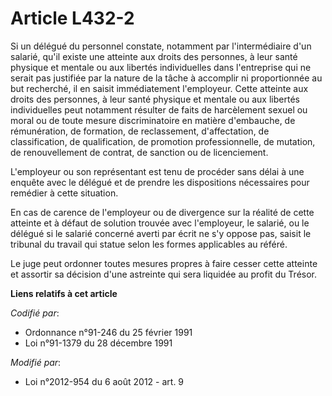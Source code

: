 # Article L432-2

Si un délégué du personnel constate, notamment par l'intermédiaire d'un salarié, qu'il existe une atteinte aux droits des
personnes, à leur santé physique et mentale ou aux libertés individuelles dans l'entreprise qui ne serait pas justifiée par
la nature de la tâche à accomplir ni proportionnée au but recherché, il en saisit immédiatement l'employeur. Cette atteinte
aux droits des personnes, à leur santé physique et mentale ou aux libertés individuelles peut notamment résulter de faits de
harcèlement sexuel ou moral ou de toute mesure discriminatoire en matière d'embauche, de rémunération, de formation, de
reclassement, d'affectation, de classification, de qualification, de promotion professionnelle, de mutation, de
renouvellement de contrat, de sanction ou de licenciement. 

L'employeur ou son représentant est tenu de procéder sans délai à une enquête avec le délégué et de prendre les dispositions
nécessaires pour remédier à cette situation. 

En cas de carence de l'employeur ou de divergence sur la réalité de cette atteinte et à défaut de solution trouvée avec
l'employeur, le salarié, ou le délégué si le salarié concerné averti par écrit ne s'y oppose pas, saisit le tribunal du
travail qui statue selon les formes applicables au référé. 

Le juge peut ordonner toutes mesures propres à faire cesser cette atteinte et assortir sa décision d'une astreinte qui sera
liquidée au profit du Trésor.

**Liens relatifs à cet article**

_Codifié par_:

  - Ordonnance n°91-246 du 25 février 1991
  - Loi n°91-1379 du 28 décembre 1991

_Modifié par_:

  - Loi n°2012-954 du 6 août 2012 - art. 9
